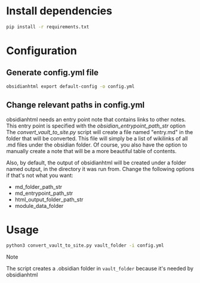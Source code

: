 # Install dependencies

```bash
pip install -r requirements.txt
```

# Configuration

## Generate config.yml file

```bash
obsidianhtml export default-config -o config.yml
```

## Change relevant paths in config.yml

obsidianhtml needs an entry point note that contains links to other notes. This entry point is specified with the *obsidian_entrypoint_path_str* option
The *convert_vault_to_site.py* script will create a file named "entry.md" in the folder that will be converted. This file will simply be a list of wikilinks of all .md files under the obsidian folder.
Of course, you also have the option to manually create a note that will be a more beautiful table of contents.

Also, by default, the output of obsidianhtml will be created under a folder named output, in the directory it was run from. Change the following options if that's not what you want:

- md_folder_path_str
- md_entrypoint_path_str
- html_output_folder_path_str
- module_data_folder

# Usage

```bash
python3 convert_vault_to_site.py vault_folder -i config.yml
```

> [!NOTE]
> The script creates a .obsidian folder in `vault_folder` because it's needed by obsidianhtml
